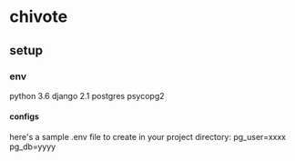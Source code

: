 # chivote
## setup
### env
python 3.6
django 2.1
postgres
psycopg2

#### configs
here's a sample .env file to create in your project directory:
pg_user=xxxx
pg_db=yyyy
